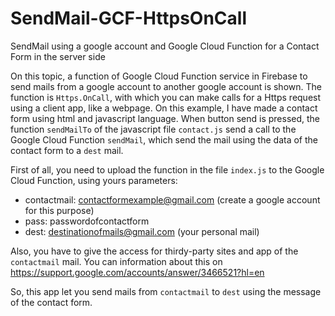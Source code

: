 # SendMail-GCF-HttpsOnCall
SendMail using a google account and Google Cloud Function for a Contact Form in the server side

On this topic, a function of Google Cloud Function service in Firebase to send mails from a google account to another google account is shown. 
The function is `Https.OnCall`, with which you can make calls for a Https request using a client app, like a webpage. 
On this example, I have made a contact form using html and javascript language. When button send is pressed, the function `sendMailTo` of the javascript file `contact.js` send a call to the Google Cloud Function `sendMail`, which send the mail using the data of the contact form to a `dest` mail. 

First of all, you need to upload the function in the file `index.js` to the Google Cloud Function, using yours parameters:

+ contactmail: contactformexample@gmail.com (create a google account for this purpose)
+ pass: passwordofcontactform
+ dest: destinationofmails@gmail.com (your personal mail)

Also, you have to give the access for thirdy-party sites and app of the `contactmail` mail. You can information about this on https://support.google.com/accounts/answer/3466521?hl=en

So, this app let you send mails from `contactmail` to `dest` using the message of the contact form. 
